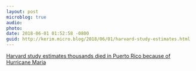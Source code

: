 ```yaml
---
layout: post
microblog: true
audio: 
photo: 
date: 2018-06-01 01:52:58 -0800
guid: http://kerim.micro.blog/2018/06/01/harvard-study-estimates.html
---
```

[Harvard study estimates thousands died in Puerto Rico because of Hurricane Maria](http://www.washingtonpost.com/national/harvard-study-estimates-thousands-died-in-puerto-rico-due-to-hurricane-maria/2018/05/29/1a82503a-6070-11e8-a4a4-c070ef53f315_story.html)
